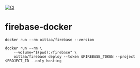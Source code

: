 [![CI](https://github.com/oittaa/firebase-docker/actions/workflows/main.yml/badge.svg)](https://github.com/oittaa/firebase-docker/actions/workflows/main.yml)

# firebase-docker

```
docker run --rm oittaa/firebase --version

docker run --rm \
    --volume="$(pwd):/firebase" \
    oittaa/firebase deploy --token $FIREBASE_TOKEN --project $PROJECT_ID --only hosting
```
